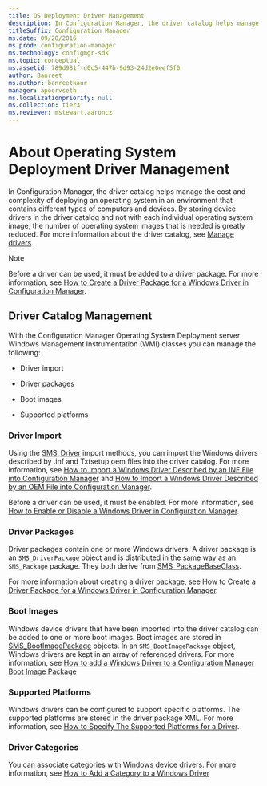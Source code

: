 ```yaml
---
title: OS Deployment Driver Management
description: In Configuration Manager, the driver catalog helps manage the cost and complexity of deploying an operating system in an environment that contains different types of computers and devices.
titleSuffix: Configuration Manager
ms.date: 09/20/2016
ms.prod: configuration-manager
ms.technology: configmgr-sdk
ms.topic: conceptual
ms.assetid: 789d981f-d0c5-447b-9d93-24d2e0eef5f0
author: Banreet
ms.author: banreetkaur
manager: apoorvseth
ms.localizationpriority: null
ms.collection: tier3
ms.reviewer: mstewart,aaroncz 
---
```

# About Operating System Deployment Driver Management
In Configuration Manager, the driver catalog helps manage the cost and complexity of deploying an operating system in an environment that contains different types of computers and devices. By storing device drivers in the driver catalog and not with each individual operating system image, the number of operating system images that is needed is greatly reduced. For more information about the driver catalog, see [Manage drivers](../../osd/get-started/manage-drivers.md).  

> [!NOTE]
>  Before a driver can be used, it must be added to a driver package. For more information, see [How to Create a Driver Package for a Windows Driver in Configuration Manager](../../develop/osd/how-to-create-a-driver-package-for-a-windows-driver.md).  

## Driver Catalog Management  
 With the Configuration Manager Operating System Deployment server Windows Management Instrumentation (WMI) classes you can manage the following:  

-   Driver import  

-   Driver packages  

-   Boot images  

-   Supported platforms  

### Driver Import  
 Using the [SMS_Driver](../../develop/reference/osd/sms_driver-server-wmi-class.md) import methods, you can import the Windows drivers described by .inf and Txtsetup.oem files into the driver catalog. For more information, see [How to Import a Windows Driver Described by an INF File into Configuration Manager](../../develop/osd/how-to-import-a-windows-driver-described-by-an-inf-file.md) and [How to Import a Windows Driver Described by an OEM File into Configuration Manager](../../develop/osd/how-to-import-a-windows-driver-described-by-a-txtsetup-oem-file.md).  

 Before a driver can be used, it must be enabled. For more information, see [How to Enable or Disable a Windows Driver in Configuration Manager](../../develop/osd/how-to-enable-or-disable-a-windows-driver.md).  

### Driver Packages  
 Driver packages contain one or more Windows drivers. A driver package is an `SMS_DriverPackage` object and is distributed in the same way as an `SMS_Package` package. They both derive from [SMS_PackageBaseClass](../../develop/reference/core/servers/configure/sms_packagebaseclass-server-wmi-class.md).  

 For more information about creating a driver package, see [How to Create a Driver Package for a Windows Driver in Configuration Manager](../../develop/osd/how-to-create-a-driver-package-for-a-windows-driver.md).  

### Boot Images  
 Windows device drivers that have been imported into the driver catalog can be added to one or more boot images. Boot images are stored in [SMS_BootImagePackage](../../develop/reference/osd/sms_bootimagepackage-server-wmi-class.md) objects. In an `SMS_BootImagePackage` object, Windows drivers are kept in an array of referenced drivers. For more information, see [How to add a Windows Driver to a Configuration Manager Boot Image Package](../../develop/osd/how-to-add-a-windows-driver-to-a-configuration-manager-boot-image-package.md)  

### Supported Platforms  
 Windows drivers can be configured to support specific platforms. The supported platforms are stored in the driver package XML. For more information, see [How to Specify The Supported Platforms for a Driver](../../develop/osd/how-to-specify-the-supported-platforms-for-a-driver.md).  

### Driver Categories  
 You can associate categories with Windows device drivers. For more information, see [How to Add a Category to a Windows Driver](../../develop/osd/how-to-add-a-category-to-a-windows-driver.md)
